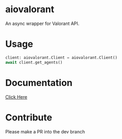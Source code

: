 # aiovalorant
An async wrapper for Valorant API.

# Usage
```py
client: aiovalorant.Client = aiovalorant.Client()
await client.get_agents()
```

# Documentation
[Click Here](https://shinobou.github.io/aiovalorant/)

# Contribute
Please make a PR into the dev branch

